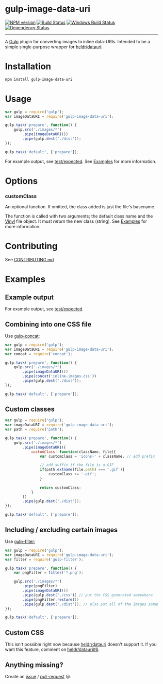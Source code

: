 gulp-image-data-uri 
==========

[![NPM version][npm-image]][npm-url] [![Build Status][travis-image]][travis-url] [![Windows Build Status][appveyor-image]][appveyor-url] [![Dependency Status][depstat-image]][depstat-url] 

---

A [Gulp](http://github.com/gulpjs/gulp) plugin for converting images to inline data-URIs. Intended to be a simple single-purpose wrapper for [heldr/datauri](https://github.com/heldr/datauri).

# Installation
```js
npm install gulp-image-data-uri
```

# Usage
```js
var gulp = require('gulp');
var imageDataURI = require('gulp-image-data-uri');

gulp.task('prepare', function() {
    gulp.src('./images/*')
        .pipe(imageDataURI()) 
        .pipe(gulp.dest('./dist'));
});

gulp.task('default', ['prepare']);
```

For example output, see [test/expected](test/expected). See [Examples](#examples) for more information. 

# Options

### customClass

An optional function. If omitted, the class added is just the file's basename.

The function is called with two arguments; the default class name and the [Vinyl](http://github.com/wearefractal/vinyl) file object. It must *return* the new class (string). See [Examples](#examples) for more information.


# Contributing

See [CONTRIBUTING.md](CONTRIBUTING.md)


# Examples

## Example output

For example output, see [test/expected](test/expected).

## Combining into one CSS file

Use [gulp-concat](https://github.com/wearefractal/gulp-concat);

```javascript   
var gulp = require('gulp');
var imageDataURI = require('gulp-image-data-uri');
var concat = require('concat');

gulp.task('prepare', function() {
    gulp.src('./images/*')
        .pipe(imageDataURI()) 
        .pipe(concat('inline-images.css')) 
        .pipe(gulp.dest('./dist'));
});

gulp.task('default', ['prepare']);
``` 

## Custom classes

```javascript   
var gulp = require('gulp');
var imageDataURI = require('gulp-image-data-uri');
var path = require('path');

gulp.task('prepare', function() {
    gulp.src('./images/*')
        .pipe(imageDataURI({
            customClass: function(className, file){
                var customClass = 'icons-' + className; // add prefix

                // add suffix if the file is a GIF
                if(path.extname(file.path) === '.gif'){
                    customClass += '-gif';
                }
                         
                return customClass;
            }
        )) 
        .pipe(gulp.dest('./dist'));
});

gulp.task('default', ['prepare']);
```                     

## Including / excluding certain images

Use [gulp-filter](https://github.com/sindresorhus/gulp-filter);

```javascript   
var gulp = require('gulp');
var imageDataURI = require('gulp-image-data-uri');
var filter = require('gulp-filter');

gulp.task('prepare', function() {
    var pngFilter = filter('*.png'); 

    gulp.src('./images/*')
        .pipe(pngFilter) 
        .pipe(imageDataURI()) 
        .pipe(gulp.dest('./css')) // put the CSS generated somewhere
        .pipe(pngFilter.restore()) 
        .pipe(gulp.dest('./dist')); // also put all of the images somewhere else
});

gulp.task('default', ['prepare']);
``` 

## Custom CSS

This isn't possible right now because [heldr/datauri](https://github.com/heldr/datauri) doesn't support it. If you want this feature, comment on [heldr/datauri#6](https://github.com/heldr/datauri/issues/6).  

## Anything missing?

Create an [issue](https://github.com/adam-lynch/gulp-image-data-uri/issues) / [pull-request](https://github.com/adam-lynch/gulp-image-data-uri/pulls) :smiley:.

[npm-url]: https://npmjs.org/package/gulp-image-data-uri
[npm-image]: http://img.shields.io/npm/v/gulp-image-data-uri.svg?style=flat

[travis-url]: http://travis-ci.org/adam-lynch/gulp-image-data-uri
[travis-image]: http://img.shields.io/travis/adam-lynch/gulp-image-data-uri.svg?style=flat

[appveyor-url]: https://ci.appveyor.com/project/adam-lynch/gulp-image-data-uri/branch/master
[appveyor-image]: https://ci.appveyor.com/api/projects/status/f34nrrstjmctvuj0/branch/master?svg=true

[depstat-url]: https://david-dm.org/adam-lynch/gulp-image-data-uri
[depstat-image]: https://david-dm.org/adam-lynch/gulp-image-data-uri.svg?style=flat
